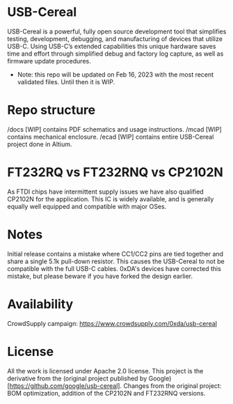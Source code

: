 # USB-Cereal
USB-Cereal is a powerful, fully open source development tool that simplifies testing, development, debugging, and manufacturing of devices that utilize USB-C. Using USB-C’s extended capabilities this unique hardware saves time and effort through simplified debug and factory log capture, as well as firmware update procedures.

* Note: this repo will be updated on Feb 16, 2023 with the most recent validated files. Until then it is WIP.

# Repo structure
/docs [WIP] contains PDF schematics and usage instructions.
/mcad [WIP] contains mechanical enclosure.
/ecad [WIP] contains entire USB-Cereal project done in Altium.

# FT232RQ vs FT232RNQ vs CP2102N
As FTDI chips have intermittent supply issues we have also qualified CP2102N for the application. This IC is widely available, and is generally equally well equipped and compatible with major OSes. 

# Notes
Initial release contains a mistake where CC1/CC2 pins are tied together and share a single 5.1k pull-down resistor. This causes the USB-Cereal to not be compatible with the full USB-C cables. 0xDA's devices have corrected this mistake, but please beware if you have forked the design earlier.

# Availability
CrowdSupply campaign: https://www.crowdsupply.com/0xda/usb-cereal

# License
All the work is licensed under Apache 2.0 license. This project is the derivative from the (original project published by Google)[https://github.com/google/usb-cereal]. Changes from the original project: BOM optimization, addition of the CP2102N and FT232RNQ versions.
